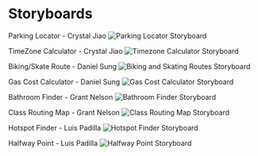 # Storyboards

Parking Locator - Crystal Jiao
![Parking Locator Storyboard](https://github.com/dssung/COGS121-NONAME/blob/master/Planning/Storyboard%20Images/ParkingStoryboard.jpg)

TimeZone Calculator - Crystal Jiao
![Timezone Calculator Storyboard](https://github.com/dssung/COGS121-NONAME/blob/master/Planning/Storyboard%20Images/TimezoneStoryboard.jpg)

Biking/Skate Route - Daniel Sung
![Biking and Skating Routes Storyboard](https://github.com/dssung/COGS121-NONAME/blob/master/Planning/Storyboard%20Images/bike:skate.PNG)

Gas Cost Calculator - Daniel Sung
![Gas Cost Calculator Storyboard](https://github.com/dssung/COGS121-NONAME/blob/master/Planning/Storyboard%20Images/gascoster.PNG)

Bathroom Finder - Grant Nelson
![Bathroom Finder Storyboard](https://github.com/dssung/COGS121-NONAME/blob/master/Planning/Storyboard%20Images/BathroomFinderStory.jpg)

Class Routing Map - Grant Nelson
![Class Routing Map Storyboard](https://github.com/dssung/COGS121-NONAME/blob/master/Planning/Storyboard%20Images/MapClassRoutesStory.jpg)

Hotspot Finder - Luis Padilla
![Hotspot Finder Storyboard](https://github.com/dssung/COGS121-NONAME/blob/master/Planning/Storyboard%20Images/HotSpotFinderSB.JPG)

Halfway Point - Luis Padilla
![Halfway Point Storyboard](https://github.com/dssung/COGS121-NONAME/blob/master/Planning/Storyboard%20Images/HalfWaySB.JPG)
